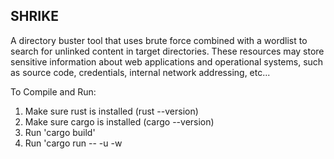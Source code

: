 ## SHRIKE

A directory buster tool that uses brute force combined with a wordlist to search for unlinked content in target directories. These resources may store sensitive information about web applications and operational systems, such as source code, credentials, internal network addressing, etc...

To Compile and Run:
1) Make sure rust is installed (rust --version)
2) Make sure cargo is installed (cargo --version)
3) Run 'cargo build'
4) Run 'cargo run -- -u <URL> -w <WORDLIST FILE>
